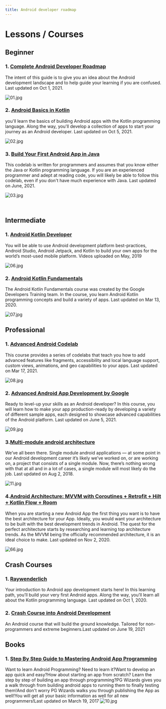 ```yaml
---
title: Android developer roadmap
---
```


# Lessons / Courses

## Beginner

### 1. [Complete Android Developer Roadmap](https://roadmap.sh/android)

The intent of this guide is to give you an idea about the Android development landscape and to help guide your learning if you are confused. Last updated on Oct 1, 2021.

![01.jpg](https://roadmap.sh/roadmaps/android/roadmap.svg)

### 2. [Android Basics in Kotlin](https://developer.android.com/courses/android-basics-kotlin/course)

you'll learn the basics of building Android apps with the Kotlin programming language. Along the way, you'll develop a collection of apps to start your journey as an Android developer. Last updated on Oct 5, 2021.

![02.jpg](https://developer.android.com/images/hero-assets/android-basics-kotlin.svg)

### 3. [Build Your First Android App in Java](https://developer.android.com/codelabs/build-your-first-android-app#0)

This codelab is written for programmers and assumes that you know either the Java or Kotlin programming language. If you are an experienced programmer and adept at reading code, you will likely be able to follow this codelab, even if you don't have much experience with Java. Last updated on June, 2021.

![03.jpg](https://developer.android.com/codelabs/build-your-first-android-app/img/6cba94311109e72f.png)

<br />

## Intermediate

### 1. [Android Kotlin Developer](https://www.udacity.com/course/android-kotlin-developer-nanodegree--nd940)

You will be able to use Android development platform best-practices, Android Studio, Android Jetpack, and Kotlin to build your own apps for the world’s most-used mobile platform. Videos uploaded on May, 2019

![06.jpg](http://blog.ippon.fr/content/images/2017/12/kotlin.png)

### 2. [Android Kotlin Fundamentals](https://developer.android.com/courses/kotlin-android-fundamentals/overview)

The Android Kotlin Fundamentals course was created by the Google Developers Training team. In the course, you learn Android Kotlin programming concepts and build a variety of apps. Last updated on Mar 13, 2020.

![07.jpg](https://developer.android.com/courses/images/android-advanced-topics.svg)

## Professional

### 1. [Advanced Android Codelab](https://developer.android.com/codelabs/advanced-android-training-welcome#0)

This course provides a series of codelabs that teach you how to add advanced features like fragments, accessibility and local language support, custom views, animations, and geo capabilities to your apps. Last updated on Mar 17, 2021.

![08.jpg](https://developer.android.com/courses/images/android-for-developers.svg)

### 2. [Advanced Android App Development by Google](https://www.udacity.com/course/advanced-android-app-development--ud855)

Ready to level-up your skills as an Android developer? In this course, you will learn how to make your app production-ready by developing a variety of different sample apps, each designed to showcase advanced capabilities of the Android platform. Last updated on June 5, 2021.

![09.jpg](https://www.udacity.com/www-proxy/contentful/assets/2y9b3o528xhq/690CZVxa9mmmuErWmVffFB/f65cc4ec6d8772a47e79bf6ca1e38a6c/SEO-Image__2___1_.jpg)

### 3.[Multi-module android architecture](https://medium.com/google-developer-experts/modularizing-android-applications-9e2d18f244a0)
We’ve all been there. Single module android applications — at some point in our Android development career it’s likely we’ve worked on, or are working on, a project that consists of a single module. Now, there’s nothing wrong with that at all and in a lot of cases, a single module will most likely do the job. Last updated on Aug 2, 2018.

![11.jpg](https://miro.medium.com/max/819/1*AVWHlhxLsOqWVXkaofzBRA.png)

### 4.[Android Architecture: MVVM with Coroutines + Retrofit + Hilt + Kotlin Flow + Room](https://narendrasinhdodiya.medium.com/android-architecture-mvvm-with-coroutines-retrofit-hilt-kotlin-flow-room-48e67ca3b2c8)
When you are starting a new Android App the first thing you want is to have the best architecture for your App. Ideally, you would want your architecture to be built with the best development trends in Android.
The quest for the perfect architecture starts by researching and learning top architecture trends. As the MVVM being the officially recommended architecture, it is an ideal choice to make. Last updated on Nov 2, 2020.

![66.jpg](https://miro.medium.com/max/1400/1*tII9CNWo6eVyz5CZqCsWGA.jpeg)

## Crash Courses

### 1. [Raywenderlich](https://www.raywenderlich.com/android/paths/learn)
Your introduction to Android app development starts here! In this learning path, you’ll build your very first Android apps. Along the way, you’ll learn all about the Kotlin programming language.  Last updated on Oct 1, 2020.

### 2. [Crash Course into Android Development](https://www.udemy.com/course/android-course-for-extreme-beginners/)
An Android course that will build the ground knowledge. Tailored for non-programmers and extreme beginners.Last updated on June 19, 2021

## Books

### 1. [Step By Step Guide to Mastering Android App Programming](https://www.amazon.com/Android-Crash-Course-Mastering-Programming/dp/1544801351)
Want to learn Android Programming? Need to learn it?Want to develop an app quick and easy?How about starting an app from scratch? Learn the step by step of building an app through programming?PG Wizards gives you a walk through from building android apps to running them to finally testing them!And don't worry PG Wizards walks you through publishing the App as well!You will get all your basic information as well for all new programmers!Last updated on March 19, 2017 
![10.jpg](https://images-na.ssl-images-amazon.com/images/I/41W6gK-zaZL._SX331_BO1,204,203,200_.jpg)

<br />
<br />
<br />

